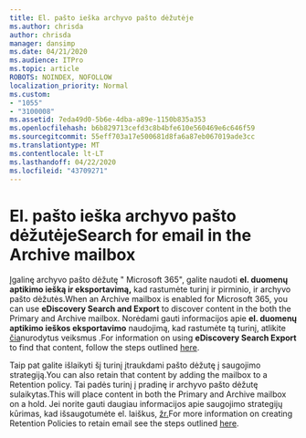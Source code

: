 ```yaml
---
title: El. pašto ieška archyvo pašto dėžutėje
ms.author: chrisda
author: chrisda
manager: dansimp
ms.date: 04/21/2020
ms.audience: ITPro
ms.topic: article
ROBOTS: NOINDEX, NOFOLLOW
localization_priority: Normal
ms.custom:
- "1055"
- "3100008"
ms.assetid: 7eda49d0-5b6e-4dba-a89e-1150b835a353
ms.openlocfilehash: b6b829713cefd3c8b4bfe610e560469e6c646f59
ms.sourcegitcommit: 55eff703a17e500681d8fa6a87eb067019ade3cc
ms.translationtype: MT
ms.contentlocale: lt-LT
ms.lasthandoff: 04/22/2020
ms.locfileid: "43709271"
---
```

# <a name="search-for-email-in-the-archive-mailbox"></a><span data-ttu-id="a1642-102">El. pašto ieška archyvo pašto dėžutėje</span><span class="sxs-lookup"><span data-stu-id="a1642-102">Search for email in the Archive mailbox</span></span>

<span data-ttu-id="a1642-103">Įgalinę archyvo pašto dėžutę " Microsoft 365", galite naudoti **el. duomenų aptikimo iešką ir eksportavimą,** kad rastumėte turinį ir pirminio, ir archyvo pašto dėžutės.</span><span class="sxs-lookup"><span data-stu-id="a1642-103">When an Archive mailbox is enabled for Microsoft 365, you can use **eDiscovery Search and Export** to discover content in the both the Primary and Archive mailbox.</span></span> <span data-ttu-id="a1642-104">Norėdami gauti informacijos apie **el. duomenų aptikimo ieškos eksportavimo** naudojimą, kad rastumėte tą turinį, atlikite [čia](https://docs.microsoft.com/office365/securitycompliance/export-search-results)nurodytus veiksmus .</span><span class="sxs-lookup"><span data-stu-id="a1642-104">For information on using **eDiscovery Search Export** to find that content, follow the steps outlined [here](https://docs.microsoft.com/office365/securitycompliance/export-search-results).</span></span>
  
<span data-ttu-id="a1642-105">Taip pat galite išlaikyti šį turinį įtraukdami pašto dėžutę į saugojimo strategiją.</span><span class="sxs-lookup"><span data-stu-id="a1642-105">You can also retain that content by adding the mailbox to a Retention policy.</span></span> <span data-ttu-id="a1642-106">Tai padės turinį į pradinę ir archyvo pašto dėžutę sulaikytas.</span><span class="sxs-lookup"><span data-stu-id="a1642-106">This will place content in both the Primary and Archive mailbox on a hold.</span></span> <span data-ttu-id="a1642-107">Jei norite gauti daugiau informacijos apie saugojimo strategijų kūrimas, kad išsaugotumėte el. laiškus, [žr.](https://docs.microsoft.com/Office365/securitycompliance/retention-policies)</span><span class="sxs-lookup"><span data-stu-id="a1642-107">For more information on creating Retention Policies to retain email see the steps outlined [here](https://docs.microsoft.com/Office365/securitycompliance/retention-policies).</span></span>
  
